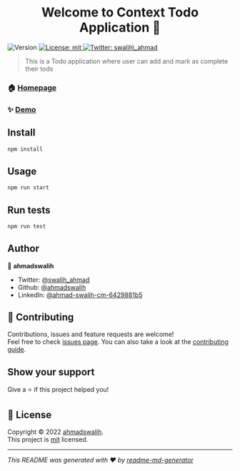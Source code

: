 <h1 align="center">Welcome to Context Todo Application 👋</h1>
<p>
  <img alt="Version" src="https://img.shields.io/badge/version-0.1.0-blue.svg?cacheSeconds=2592000" />
  <a href="LICENSE" target="_blank">
    <img alt="License: mit" src="https://img.shields.io/badge/License-mit-yellow.svg" />
  </a>
  <a href="https://twitter.com/swalih\_ahmad" target="_blank">
    <img alt="Twitter: swalih\_ahmad" src="https://img.shields.io/twitter/follow/swalih\_ahmad.svg?style=social" />
  </a>
</p>

> This is a Todo application where user can add and mark as complete their tods

### 🏠 [Homepage](src/App.js)

### ✨ [Demo](https://sage-sorbet-42ecb4.netlify.app/)

## Install

```sh
npm install
```

## Usage

```sh
npm run start
```

## Run tests

```sh
npm run test
```

## Author

👤 **ahmadswalih**

* Twitter: [@swalih\_ahmad](https://twitter.com/swalih\_ahmad)
* Github: [@ahmadswalih](https://github.com/ahmadswalih)
* LinkedIn: [@ahmad-swalih-cm-6429881b5](https://linkedin.com/in/ahmad-swalih-cm-6429881b5)

## 🤝 Contributing

Contributions, issues and feature requests are welcome!<br />Feel free to check [issues page](Todoapp-with-context/issues). You can also take a look at the [contributing guide](CONTRIBUTING.md).

## Show your support

Give a ⭐️ if this project helped you!

## 📝 License

Copyright © 2022 [ahmadswalih](https://github.com/ahmadswalih).<br />
This project is [mit](LICENSE) licensed.

***
_This README was generated with ❤️ by [readme-md-generator](https://github.com/kefranabg/readme-md-generator)_
